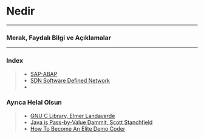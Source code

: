 # Nedir
--------------------------------
### Merak, Faydalı Bilgi ve Açıklamalar
--------------------------------
### Index
> * [SAP-ABAP](https://github.com/barankurtulusozan/Nedir/blob/master/SAP%20-%20ABAP%20Nedir.md)
> * [SDN Software Defined Network](https://github.com/barankurtulusozan/Nedir/blob/master/SDN_Software_Defined_Network.md)
> * 

### Ayrıca Helal Olsun 
> * [GNU C Library, Elmer Landaverde](http://elmerland.com/gnu_manual.html)
> * [Java is Pass-by-Value Dammit, Scott Stanchfield](http://javadude.com/articles/passbyvalue.htm)
> * [How To Become An Elite Demo Coder](http://blog.kebby.org/?p=47) 
